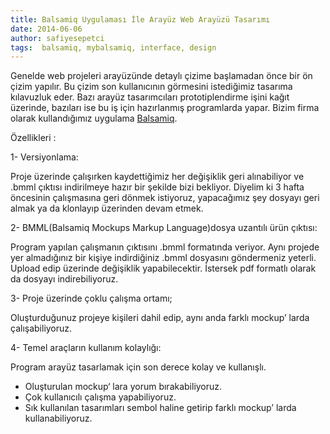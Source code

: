 ```yaml
---
title: Balsamiq Uygulaması İle Arayüz Web Arayüzü Tasarımı
date: 2014-06-06
author: safiyesepetci
tags:  balsamiq, mybalsamiq, interface, design
---
```

Genelde web projeleri arayüzünde detaylı çizime başlamadan önce bir ön çizim yapılır. Bu çizim son kullanıcının görmesini istediğimiz tasarıma kılavuzluk eder. Bazı arayüz tasarımcıları prototiplendirme işini kağıt üzerinde, bazıları ise bu iş için hazırlanmış programlarda yapar. Bizim firma olarak kullandığımız uygulama [Balsamiq](http://www.mybalsamiq.com).

Özellikleri :

1- Versiyonlama:

Proje üzerinde çalışırken kaydettiğimiz her değişiklik geri alınabiliyor ve .bmml çıktısı indirilmeye hazır bir şekilde bizi bekliyor. Diyelim ki 3 hafta öncesinin çalışmasına geri dönmek istiyoruz, yapacağımız şey dosyayı geri almak ya da klonlayıp üzerinden devam etmek.

2- BMML(Balsamiq Mockups Markup Language)dosya uzantılı ürün çıktısı:

Program yapılan çalışmanın çıktısını .bmml formatında veriyor. Aynı projede yer almadığınız bir kişiye indirdiğiniz .bmml dosyasını göndermeniz yeterli. Upload edip üzerinde değişiklik yapabilecektir. İstersek pdf formatlı olarak da dosyayı indirebiliyoruz.

3- Proje üzerinde çoklu çalışma ortamı;

Oluşturduğunuz projeye kişileri dahil edip, aynı anda farklı mockup’ larda çalışabiliyoruz.

4- Temel araçların kullanım kolaylığı:

Program arayüz tasarlamak için son derece kolay ve kullanışlı.

- Oluşturulan mockup‘ lara yorum bırakabiliyoruz.
- Çok kullanıcılı çalışma yapabiliyoruz.
- Sık kullanılan tasarımları sembol haline getirip farklı mockup’ larda kullanabiliyoruz.
